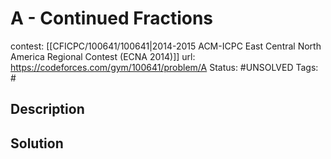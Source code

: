 # A - Continued Fractions

contest: [[CFICPC/100641/100641|2014-2015 ACM-ICPC East Central North America Regional Contest (ECNA 2014)]]
url: https://codeforces.com/gym/100641/problem/A
Status: #UNSOLVED
Tags: #

## Description

## Solution

